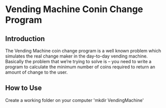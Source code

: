 # Vending Machine Conin Change Program

## Introduction
The Vending Machine coin change program is a well known problem which simulates the real change maker in the day-to-day vending machine. 
Basically the problem that we’re trying to solve is – you need to write a program to calculate the minimum number of coins required to return an amount of change to the user.

## How to Use
Create a working folder on your computer 'mkdir VendingMachine'
